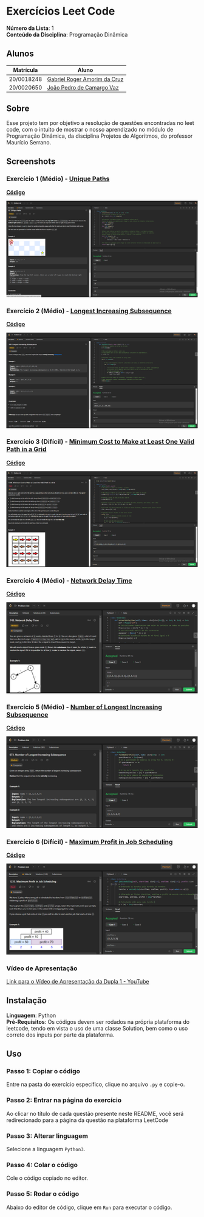 
# Exercícios Leet Code

**Número da Lista**: 1<br>
**Conteúdo da Disciplina**: Programação Dinâmica<br>

## Alunos
|Matrícula | Aluno |
| -- | -- |
| 20/0018248  |  [Gabriel Roger Amorim da Cruz](https://github.com/GabrielRoger07) |
| 20/0020650  |  [João Pedro de Camargo Vaz](https://github.com/JoaoPedro0803) |

## Sobre 
Esse projeto tem por objetivo a resolução de questões encontradas no leet code, com o intuito de mostrar o nosso aprendizado no módulo de Programação Dinâmica, da disciplina Projetos de Algoritmos, do professor Maurício Serrano.

## Screenshots
### Exercício 1 (Médio) - [Unique Paths](https://leetcode.com/problems/unique-paths/description/)
[**Código**](https://github.com/projeto-de-algoritmos/PD_Exercicios_LeetCode/blob/master/UniquePaths/unique.py)<br>

![Resultado Exercicio 1](Assets/uniquePassando.PNG)

### Exercício 2 (Médio) - [Longest Increasing Subsequence](https://leetcode.com/problems/longest-increasing-subsequence/description/)
[**Código**](https://github.com/projeto-de-algoritmos/PD_Exercicios_LeetCode/blob/master/MaiorSubsequenciaCres/maiorSubseqCres.py)<br>

![Resultado Exercicio 2](Assets/MaiorSubPassando.PNG)

### Exercício 3 (Difícil) - [Minimum Cost to Make at Least One Valid Path in a Grid](https://leetcode.com/problems/minimum-cost-to-make-at-least-one-valid-path-in-a-grid/description/)
[**Código**](https://github.com/projeto-de-algoritmos/PD_Exercicios_LeetCode/blob/master/MinimumCost/MinCost.py)<br>

![Resultado Exercicio 3](Assets/MinCostPassando.PNG)

### Exercício 4 (Médio) - [Network Delay Time](https://leetcode.com/problems/network-delay-time/description/)
[**Código**](https://github.com/projeto-de-algoritmos/PD_Exercicios_LeetCode/blob/master/NetworkDelayTime/networkDelayTime.py)<br>

![Resultado Exercicio 4](Assets/NetworkDelayTime_Resultado.png)

### Exercício 5 (Médio) - [Number of Longest Increasing Subsequence](https://leetcode.com/problems/number-of-longest-increasing-subsequence/description/)
[**Código**](https://github.com/projeto-de-algoritmos/PD_Exercicios_LeetCode/blob/master/LongestIncreasingSubsequence/longestIncreasingSubsequence.py)<br>

![Resultado Exercicio 5](Assets/LongestIncreasingSubsequence_Resultado.png)

### Exercício 6 (Difícil) - [Maximum Profit in Job Scheduling](https://leetcode.com/problems/maximum-profit-in-job-scheduling/description/)
[**Código**](https://github.com/projeto-de-algoritmos/PD_Exercicios_LeetCode/blob/master/JobScheduling/jobScheduling.py)<br>

![Resultado Exercicio 6](Assets/JobScheduling_Resultado.png)


### Vídeo de Apresentação
[Link para o Vídeo de Apresentação da Dupla 1 - YouTube]()

## Instalação 
**Linguagem**: Python<br>
**Pré-Requisitos**: Os códigos devem ser rodados na própria plataforma do leetcode, tendo em vista o uso de uma classe Solution, bem como o uso correto dos inputs por parte da plataforma.

## Uso 
### Passo 1: Copiar o código
Entre na pasta do exercício específico, clique no arquivo `.py` e copie-o.

### Passo 2: Entrar na página do exercício
Ao clicar no título de cada questão presente neste README, você será redirecionado para a página da questão na plataforma LeetCode

### Passo 3: Alterar linguagem 
Selecione a linguagem `Python3`.

### Passo 4: Colar o código
Cole o código copiado no editor.

### Passo 5: Rodar o código
Abaixo do editor de código, clique em `Run` para executar o código.



